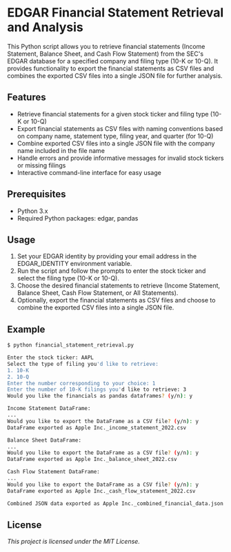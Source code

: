 # EDGAR Financial Statement Retrieval and Analysis

This Python script allows you to retrieve financial statements (Income Statement, Balance Sheet, and Cash Flow Statement) from the SEC's EDGAR database for a specified company and filing type (10-K or 10-Q). It provides functionality to export the financial statements as CSV files and combines the exported CSV files into a single JSON file for further analysis.

## Features

- Retrieve financial statements for a given stock ticker and filing type (10-K or 10-Q)
- Export financial statements as CSV files with naming conventions based on company name, statement type, filing year, and quarter (for 10-Q)
- Combine exported CSV files into a single JSON file with the company name included in the file name
- Handle errors and provide informative messages for invalid stock tickers or missing filings
- Interactive command-line interface for easy usage

## Prerequisites

- Python 3.x
- Required Python packages: edgar, pandas

## Usage

1. Set your EDGAR identity by providing your email address in the EDGAR_IDENTITY environment variable.
2. Run the script and follow the prompts to enter the stock ticker and select the filing type (10-K or 10-Q).
3. Choose the desired financial statements to retrieve (Income Statement, Balance Sheet, Cash Flow Statement, or All Statements).
4. Optionally, export the financial statements as CSV files and choose to combine the exported CSV files into a single JSON file.

## Example

```bash
$ python financial_statement_retrieval.py

Enter the stock ticker: AAPL
Select the type of filing you'd like to retrieve:
1. 10-K
2. 10-Q
Enter the number corresponding to your choice: 1
Enter the number of 10-K filings you'd like to retrieve: 3
Would you like the financials as pandas dataframes? (y/n): y

Income Statement DataFrame:
...
Would you like to export the DataFrame as a CSV file? (y/n): y
DataFrame exported as Apple Inc._income_statement_2022.csv

Balance Sheet DataFrame:
...
Would you like to export the DataFrame as a CSV file? (y/n): y
DataFrame exported as Apple Inc._balance_sheet_2022.csv

Cash Flow Statement DataFrame:
...
Would you like to export the DataFrame as a CSV file? (y/n): y
DataFrame exported as Apple Inc._cash_flow_statement_2022.csv

Combined JSON data exported as Apple Inc._combined_financial_data.json
```

## License
*This project is licensed under the MIT License.*